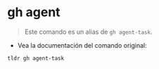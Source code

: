 # gh agent

> Este comando es un alias de `gh agent-task`.

- Vea la documentación del comando original:

`tldr gh agent-task`
